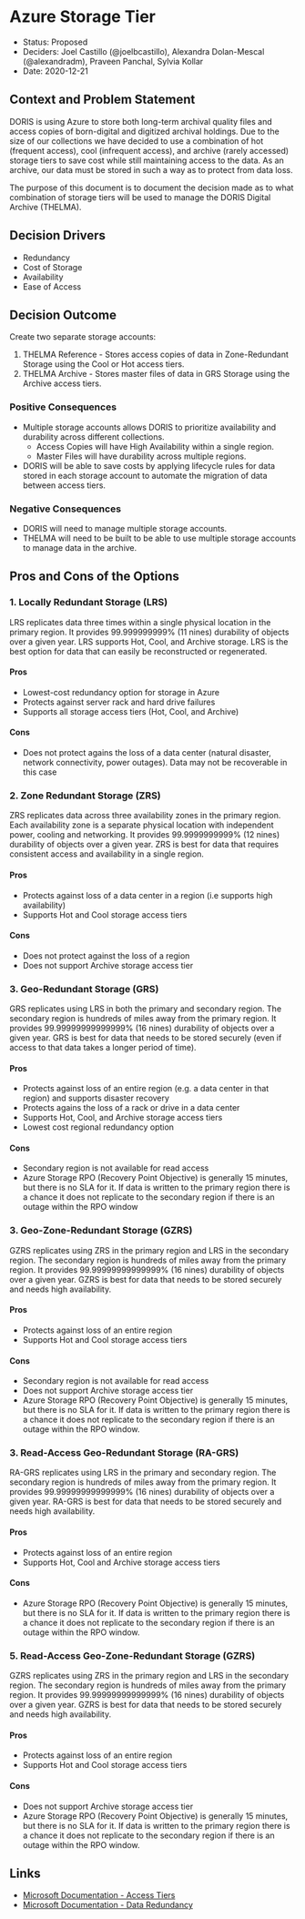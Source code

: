 Azure Storage Tier
==================

* Status: Proposed
* Deciders: Joel Castillo (@joelbcastillo), Alexandra Dolan-Mescal (@alexandradm), Praveen Panchal, Sylvia Kollar
* Date: 2020-12-21

Context and Problem Statement
-----------------------------

DORIS is using Azure to store both long-term archival quality files and access copies of born-digital and digitized archival holdings. Due to the size of our collections we have decided to use a combination of hot (frequent access), cool (infrequent access), and archive (rarely accessed) storage tiers to save cost while still maintaining access to the data. As an archive, our data must be stored in such a way as to protect from data loss.

The purpose of this document is to document the decision made as to what combination of storage tiers will be used to manage the DORIS Digital Archive (THELMA).

Decision Drivers
----------------

* Redundancy
* Cost of Storage
* Availability
* Ease of Access

Decision Outcome
----------------

Create two separate storage accounts:

1) THELMA Reference - Stores access copies of data in Zone-Redundant Storage using the Cool or Hot access tiers.
2) THELMA Archive - Stores master files of data in GRS Storage using the Archive access tiers.

### Positive Consequences

* Multiple storage accounts allows DORIS to prioritize availability and durability across different collections.
  * Access Copies will have High Availability within a single region.
  * Master Files will have durability across multiple regions.
* DORIS will be able to save costs by applying lifecycle rules for data stored in each storage account to automate the migration of data between access tiers.

### Negative Consequences

* DORIS will need to manage multiple storage accounts.
* THELMA will need to be built to be able to use multiple storage accounts to manage data in the archive.

Pros and Cons of the Options
----------------------------

### 1. Locally Redundant Storage (LRS)

LRS replicates data three times within a single physical location in the primary region. It provides 99.999999999% (11 nines) durability of objects over a given year. LRS supports Hot, Cool, and Archive storage. LRS is the best option for data that can easily be reconstructed or regenerated.

#### Pros

* Lowest-cost redundancy option for storage in Azure
* Protects against server rack and hard drive failures
* Supports all storage access tiers (Hot, Cool, and Archive)

#### Cons

* Does not protect agains the loss of a data center (natural disaster, network connectivity, power outages). Data may not be recoverable in this case

### 2. Zone Redundant Storage (ZRS)

ZRS replicates data across three availability zones in the primary region. Each availability zone is a separate physical location with independent power, cooling and networking. It provides 99.9999999999% (12 nines) durability of objects over a given year. ZRS is best for data that requires consistent access and availability in a single region.

#### Pros

* Protects against loss of a data center in a region (i.e supports high availability)
* Supports Hot and Cool storage access tiers

#### Cons

* Does not protect against the loss of a region
* Does not support Archive storage access tier

### 3. Geo-Redundant Storage (GRS)

GRS replicates using LRS in both the primary and secondary region. The secondary region is hundreds of miles away from the primary region. It provides 99.99999999999999% (16 nines) durability of objects over a given year. GRS is best for data that needs to be stored securely (even if access to that data takes a longer period of time).

#### Pros

* Protects against loss of an entire region (e.g. a data center in that region) and supports disaster recovery
* Protects agains the loss of a rack or drive in a data center
* Supports Hot, Cool, and Archive storage access tiers
* Lowest cost regional redundancy option

#### Cons

* Secondary region is not available for read access
* Azure Storage RPO (Recovery Point Objective) is generally 15 minutes, but there is no SLA for it. If data is written to the primary region there is a chance it does not replicate to the secondary region if there is an outage within the RPO window

### 3. Geo-Zone-Redundant Storage (GZRS)

GZRS replicates using ZRS in the primary region and LRS in the secondary region. The secondary region is hundreds of miles away from the primary region. It provides 99.99999999999999% (16 nines) durability of objects over a given year. GZRS is best for data that needs to be stored securely and needs high availability.

#### Pros

* Protects against loss of an entire region
* Supports Hot and Cool storage access tiers

#### Cons

* Secondary region is not available for read access
* Does not support Archive storage access tier
* Azure Storage RPO (Recovery Point Objective) is generally 15 minutes, but there is no SLA for it. If data is written to the primary region there is a chance it does not replicate to the secondary region if there is an outage within the RPO window.

### 3. Read-Access Geo-Redundant Storage (RA-GRS)

RA-GRS replicates using LRS in the primary and secondary region. The secondary region is hundreds of miles away from the primary region. It provides 99.99999999999999% (16 nines) durability of objects over a given year. RA-GRS is best for data that needs to be stored securely and needs high availability.

#### Pros

* Protects against loss of an entire region
* Supports Hot, Cool and Archive storage access tiers

#### Cons

* Azure Storage RPO (Recovery Point Objective) is generally 15 minutes, but there is no SLA for it. If data is written to the primary region there is a chance it does not replicate to the secondary region if there is an outage within the RPO window.

### 5. Read-Access Geo-Zone-Redundant Storage (GZRS)

GZRS replicates using ZRS in the primary region and LRS in the secondary region. The secondary region is hundreds of miles away from the primary region. It provides 99.99999999999999% (16 nines) durability of objects over a given year. GZRS is best for data that needs to be stored securely and needs high availability.

#### Pros

* Protects against loss of an entire region
* Supports Hot and Cool storage access tiers

#### Cons

* Does not support Archive storage access tier
* Azure Storage RPO (Recovery Point Objective) is generally 15 minutes, but there is no SLA for it. If data is written to the primary region there is a chance it does not replicate to the secondary region if there is an outage within the RPO window.


Links
-----

* [Microsoft Documentation - Access Tiers](https://docs.microsoft.com/en-us/azure/storage/blobs/storage-blob-storage-tiers?tabs=azure-portal)
* [Microsoft Documentation - Data Redundancy](https://docs.microsoft.com/en-us/azure/storage/common/storage-redundancy?toc=/azure/storage/blobs/toc.json#redundancy-in-the-primary-region)
